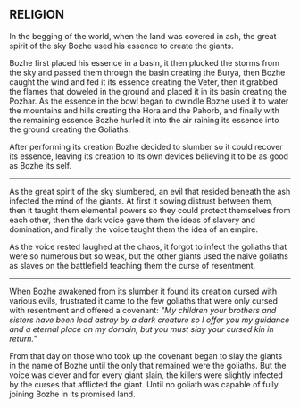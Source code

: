 ## RELIGION
In the begging of the world, when the land was covered in ash, the great spirit of the sky Bozhe used his essence to create the giants. 

Bozhe first placed his essence in a basin, it then plucked the storms from the sky and passed them through the basin creating the Burya, then Bozhe caught the wind and fed it its essence creating the Veter, then it grabbed the flames that doweled in the ground and placed it in its basin creating the Pozhar. As the essence in the bowl began to dwindle Bozhe used it to water the mountains and hills creating the Hora and the Pahorb, and finally with the remaining essence Bozhe hurled it into the air raining its essence into the ground creating the Goliaths.

After performing its creation Bozhe decided to slumber so it could recover its essence, leaving its creation to its own devices believing it to be as good as Bozhe its self.
___
As the great spirit of the sky slumbered, an evil that resided beneath the ash infected the mind of the giants. At first it sowing distrust between them, then it taught them elemental powers so they could protect themselves from each other, then the dark voice gave them the ideas of slavery and domination, and finally the voice taught them the idea of an empire.

As the voice rested laughed at the chaos, it forgot to infect the goliaths that were so numerous but so weak, but the other giants used the naive goliaths as slaves on the battlefield teaching them the curse of resentment.
___
When Bozhe awakened from its slumber it found its creation cursed with various evils, frustrated it came to the few goliaths that were only cursed with resentment and offered a covenant: *"My children your brothers and sisters have been lead astray by a dark creature so I offer you my guidance and a eternal place on my domain, but you must slay your cursed kin in return."*

From that day on those who took up the covenant began to slay the giants in the name of Bozhe until the only that remained were the goliaths. But the voice was clever and for every giant slain, the killers were slightly infected by the curses that afflicted the giant. Until no goliath was capable of fully joining Bozhe in its promised land.
